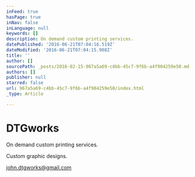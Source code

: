 ```yaml
---
inFeed: true
hasPage: true
inNav: false
inLanguage: null
keywords: []
description: On demand custom printing services.
datePublished: '2016-06-21T07:04:16.519Z'
dateModified: '2016-06-21T07:04:15.908Z'
title: ''
author: []
sourcePath: _posts/2016-02-15-967a5a69-c4bb-45c7-9f6b-a4f904259e50.md
authors: []
publisher: null
starred: false
url: 967a5a69-c4bb-45c7-9f6b-a4f904259e50/index.html
_type: Article

---
```

# 

# 

# DTGworks

On demand custom printing services.

Custom graphic designs.

john.dtgworks@gmail.com